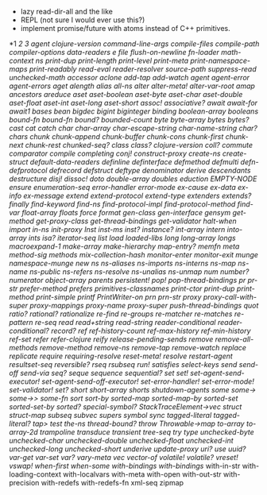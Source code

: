 * lazy read-dir-all and the like
* REPL (not sure I would ever use this?)
* implement promise/future with atoms instead of C++ primitives.

*1
*2
*3
*agent*
*clojure-version*
*command-line-args*
*compile-files*
*compile-path*
*compiler-options*
*data-readers*
*e
*file*
*flush-on-newline*
*fn-loader*
*math-context*
*ns*
*print-dup*
*print-length*
*print-level*
*print-meta*
*print-namespace-maps* 
*print-readably*
*read-eval*
*reader-resolver*
*source-path*
*suppress-read*
*unchecked-math*
accessor
aclone
add-tap
add-watch
agent
agent-error
agent-errors
aget
alength
alias
all-ns
alter
alter-meta!
alter-var-root
amap
ancestors
areduce
aset
aset-boolean
aset-byte
aset-char
aset-double
aset-float
aset-int
aset-long
aset-short
assoc!
associative?
await
await-for
await1
bases
bean
bigdec
bigint
biginteger
binding
boolean-array
booleans
bound-fn
bound-fn*
bound?
bounded-count
byte
byte-array
bytes
bytes?
cast
cat
catch
char
char-array
char-escape-string
char-name-string
char?
chars
chunk
chunk-append
chunk-buffer
chunk-cons
chunk-first
chunk-next
chunk-rest
chunked-seq?
class
class?
clojure-version
coll?
commute
comparator
compile
completing
conj!
construct-proxy
create-ns
create-struct
default-data-readers
definline
definterface
defmethod
defmulti
defn-
defprotocol
defrecord
defstruct
deftype
denominator
derive
descendants
destructure
disj!
dissoc!
doto
double-array
doubles
eduction
EMPTY-NODE
ensure
enumeration-seq
error-handler
error-mode
ex-cause
ex-data
ex-info
ex-message
extend
extend-protocol
extend-type
extenders
extends?
finally
find-keyword
find-ns
find-protocol-impl
find-protocol-method
find-var
float-array
floats
force
format
gen-class
gen-interface
gensym
get-method
get-proxy-class
get-thread-bindings
get-validator
halt-when
import
in-ns
init-proxy
Inst
inst-ms
inst?
instance?
int-array
intern
into-array
ints
isa?
iterator-seq
list*
load
loaded-libs
long
long-array
longs
macroexpand-1
make-array
make-hierarchy
map-entry?
memfn
meta
method-sig
methods
mix-collection-hash
monitor-enter
monitor-exit
munge
namespace-munge
new
ns
ns-aliases
ns-imports
ns-interns
ns-map
ns-name
ns-public
ns-refers
ns-resolve
ns-unalias
ns-unmap
num
number?
numerator
object-array
parents
persistent!
pop!
pop-thread-bindings
pr
pr-str
prefer-method
prefers
primitives-classnames
print-ctor
print-dup
print-method
print-simple
printf
PrintWriter-on
prn
prn-str
proxy
proxy-call-with-super
proxy-mappings
proxy-name
proxy-super
push-thread-bindings
quot
ratio?
rational?
rationalize
re-find
re-groups
re-matcher
re-matches
re-pattern
re-seq
read
read+string
read-string
reader-conditional
reader-conditional?
record?
ref
ref-history-count
ref-max-history
ref-min-history
ref-set
refer
refer-clojure
reify
release-pending-sends
remove
remove-all-methods
remove-method
remove-ns
remove-tap
remove-watch
replace
replicate
require
requiring-resolve
reset-meta!
resolve
restart-agent
resultset-seq
reversible?
rseq
rsubseq
run!
satisfies
select-keys
send
send-off
send-via
seq?
seque
sequence
sequential?
set
set!
set-agent-send-executor!
set-agent-send-off-executor!
set-error-handler!
set-error-mode!
set-validator!
set?
short
short-array
shorts
shutdown-agents
some
some->
some->>
some-fn
sort
sort-by
sorted-map
sorted-map-by
sorted-set
sorted-set-by
sorted?
special-symbol?
StackTraceElement->vec
struct
struct-map
subseq
subvec
supers
symbol
sync
tagged-literal
tagged-literal?
tap>
test
the-ns
thread-bound?
throw
Throwable->map
to-array
to-array-2d
trampoline
transduce
transient
tree-seq
try
type
unchecked-byte
unchecked-char
unchecked-double
unchecked-float
unchecked-int
unchecked-long
unchecked-short
underive
update-proxy
uri?
use
uuid?
var-get
var-set
var?
vary-meta
vec
vector-of
volatile!
volatile?
vreset!
vswap!
when-first
when-some
with-bindings
with-bindings*
with-in-str
with-loading-context
with-localvars
with-meta
with-open
with-out-str
with-precision
with-redefs
with-redefs-fn
xml-seq
zipmap

